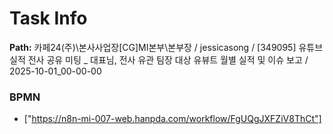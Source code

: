 # Task Info

**Path:** 카페24(주)\본사사업장\[CG]MI본부\본부장 / jessicasong / [349095] 유튜브 실적 전사 공유 미팅 _ 대표님, 전사 유관 팀장 대상 유뷰트 월별 실적 및 이슈 보고 / 2025-10-01_00-00-00

### BPMN
- ["https://n8n-mi-007-web.hanpda.com/workflow/FgUQgJXFZiV8ThCt"]

